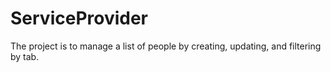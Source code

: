 # ServiceProvider
The project is to manage a list of people by creating, updating, and filtering by tab.
